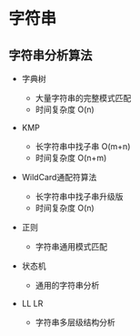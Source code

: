# 字符串

## 字符串分析算法

- 字典树  
  - 大量字符串的完整模式匹配
  - 时间复杂度 O(n)
- KMP
  - 长字符串中找子串 O(m+n)
  - 时间复杂度 O(n+m)
- WildCard通配符算法
  - 长字符串中找子串升级版
  - 时间复杂度 O(n)
- 正则
  - 字符串通用模式匹配

- 状态机
  - 通用的字符串分析

- LL LR
  - 字符串多层级结构分析